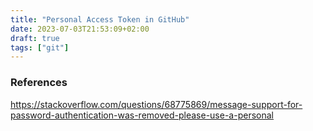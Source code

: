 ```yaml
---
title: "Personal Access Token in GitHub"
date: 2023-07-03T21:53:09+02:00
draft: true
tags: ["git"]
---
```


### 

### References

https://stackoverflow.com/questions/68775869/message-support-for-password-authentication-was-removed-please-use-a-personal